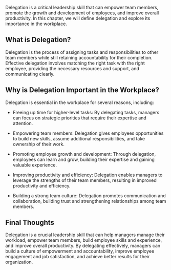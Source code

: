 
Delegation is a critical leadership skill that can empower team members, promote the growth and development of employees, and improve overall productivity. In this chapter, we will define delegation and explore its importance in the workplace.

What is Delegation?
-------------------

Delegation is the process of assigning tasks and responsibilities to other team members while still retaining accountability for their completion. Effective delegation involves matching the right task with the right employee, providing the necessary resources and support, and communicating clearly.

Why is Delegation Important in the Workplace?
---------------------------------------------

Delegation is essential in the workplace for several reasons, including:

* Freeing up time for higher-level tasks: By delegating tasks, managers can focus on strategic priorities that require their expertise and attention.

* Empowering team members: Delegation gives employees opportunities to build new skills, assume additional responsibilities, and take ownership of their work.

* Promoting employee growth and development: Through delegation, employees can learn and grow, building their expertise and gaining valuable experience.

* Improving productivity and efficiency: Delegation enables managers to leverage the strengths of their team members, resulting in improved productivity and efficiency.

* Building a strong team culture: Delegation promotes communication and collaboration, building trust and strengthening relationships among team members.

Final Thoughts
--------------

Delegation is a crucial leadership skill that can help managers manage their workload, empower team members, build employee skills and experience, and improve overall productivity. By delegating effectively, managers can build a culture of empowerment and accountability, improve employee engagement and job satisfaction, and achieve better results for their organization.
